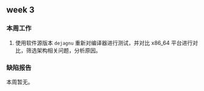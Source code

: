 ## week 3

### 本周工作

1. 使用软件源版本 `dejagnu` 重新对编译器进行测试，并对比 x86_64 平台进行对比，筛选架构相关问题，分析原因。

### 缺陷报告

本周暂无。